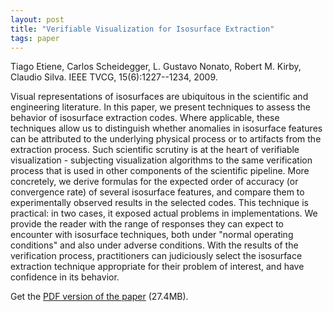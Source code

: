 ```yaml
---
layout: post
title: "Verifiable Visualization for Isosurface Extraction"
tags: paper
---
```


Tiago Etiene, Carlos Scheidegger, L. Gustavo Nonato, Robert M. Kirby, Claudio Silva. IEEE TVCG, 15(6):1227--1234, 2009.

Visual representations of isosurfaces are ubiquitous in the scientific
and engineering literature. In this paper, we present techniques to
assess the behavior of isosurface extraction codes. Where applicable,
these techniques allow us to distinguish whether anomalies in
isosurface features can be attributed to the underlying physical
process or to artifacts from the extraction process. Such scientific
scrutiny is at the heart of verifiable visualization - subjecting
visualization algorithms to the same verification process that is used
in other components of the scientific pipeline. More concretely, we
derive formulas for the expected order of accuracy (or convergence
rate) of several isosurface features, and compare them to
experimentally observed results in the selected codes. This technique
is practical: in two cases, it exposed actual problems in
implementations. We provide the reader with the range of responses
they can expect to encounter with isosurface techniques, both under
"normal operating conditions" and also under adverse
conditions. With the results of the
verification process, practitioners can judiciously select the
isosurface extraction technique appropriate for their problem of
interest, and have confidence in its behavior.

Get the
[PDF
version of the paper](http://www.sci.utah.edu/~cscheid/pubs/verifiable-vis.pdf) (27.4MB).
